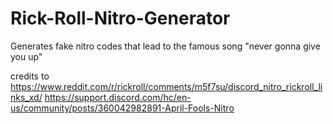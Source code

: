 # Rick-Roll-Nitro-Generator
Generates fake nitro codes that lead to the famous song "never gonna give you up"

credits to https://www.reddit.com/r/rickroll/comments/m5f7su/discord_nitro_rickroll_links_xd/
https://support.discord.com/hc/en-us/community/posts/360042982891-April-Fools-Nitro
